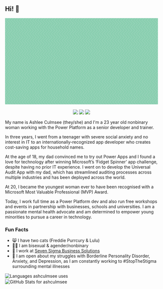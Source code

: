 ## Hi! 👋 

<!-- header -->
<p align="center">
<img src="https://github.com/ashculmsee/ashculmsee/blob/main/images/Ashlee%20Header.gif" alt="Banner that says Ash Culmsee - Power Platform developer, trainer, & speaker alongside a photo of Ash">
</p>

<!-- social links -->
<p align="center">
<a href="https://twitter.com/ashculmsee"><img src="https://img.shields.io/badge/-Twitter-55acee?style=flat-square&logo=twitter&logoColor=white"/></a>
  <a href="https://instagram.com/ashculmsee/"><img src="https://img.shields.io/badge/-Instagram-d3003f?style=flat-square&logo=instagram&logoColor=white"/></a>
<a href="https://linkedin.com/in/ashlee-culmsee"><img src="https://img.shields.io/badge/-LinkedIn-0072b1?style=flat-square&logo=linkedin&logoColor=white"/></a>
</p>

<!-- bio -->
My name is Ashlee Culmsee (they/she) and I'm a 23 year old nonbinary woman working with the Power Platform as a senior developer and trainer.

In three years, I went from a teenager with severe social anxiety and no interest in IT to an internationally-recognized app developer who creates cost-saving apps for household names.

At the age of 18, my dad convinced me to try out Power Apps and I found a love for technology after winning Microsoft’s ‘Fidget Spinner’ app challenge, despite having no prior IT experience. I went on to develop the Universal Audit App with my dad, which has streamlined auditing processes across multiple industries and has been deployed across the world.

At 20, I became the youngest woman ever to have been recognised with a Microsoft Most Valuable Professional (MVP) Award.

Today, I work full time as a Power Platform dev and also run free workshops and events in partnership with businesses, schools and universities. I am a passionate mental health advocate and am determined to empower young minorities to pursue a career in technology.

<!-- facts -->
### Fun Facts
- 😸 I have two cats (Freddie Purrcury & Lulu)
- 🏳️‍🌈 I am bisexual & agender/nonbinary
- 💚 I work at <a href="https://www.linkedin.com/company/sevensigma-business-solutions">Seven Sigma Business Solutions</a>
- 🧠 I am open about my struggles with Borderline Personality Disorder, Anxiety, and Depression, as I am constantly working to #StopTheStigma surrounding mental illnesses

<!--dashboards-->

<p>
<img align="center" src="https://github-readme-stats.vercel.app/api/top-langs/?username=ashculmsee&show_icons=true&theme=radical&layout=compact&hide=html" alt="Languages ashculmsee uses" />
<br>
<img align="center" src="https://github-readme-stats.vercel.app/api?username=ashculmsee&show_icons=true&theme=radical&layout=compact" alt="GitHub Stats for ashculmsee" />
</p>
